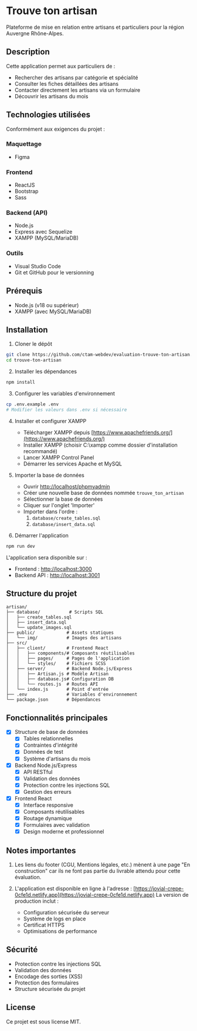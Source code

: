 # Trouve ton artisan

Plateforme de mise en relation entre artisans et particuliers pour la région Auvergne Rhône-Alpes.

## Description

Cette application permet aux particuliers de :
- Rechercher des artisans par catégorie et spécialité
- Consulter les fiches détaillées des artisans
- Contacter directement les artisans via un formulaire
- Découvrir les artisans du mois

## Technologies utilisées

Conformément aux exigences du projet :

### Maquettage
- Figma

### Frontend
- ReactJS
- Bootstrap
- Sass

### Backend (API)
- Node.js
- Express avec Sequelize
- XAMPP (MySQL/MariaDB)

### Outils
- Visual Studio Code
- Git et GitHub pour le versionning

## Prérequis

- Node.js (v18 ou supérieur)
- XAMPP (avec MySQL/MariaDB)

## Installation

1. Cloner le dépôt
```bash
git clone https://github.com/ctam-webdev/evaluation-trouve-ton-artisan.git
cd trouve-ton-artisan
```

2. Installer les dépendances
```bash
npm install
```

3. Configurer les variables d'environnement
```bash
cp .env.example .env
# Modifier les valeurs dans .env si nécessaire
```

4. Installer et configurer XAMPP
   - Télécharger XAMPP depuis [https://www.apachefriends.org/](https://www.apachefriends.org/)
   - Installer XAMPP (choisir C:\xampp comme dossier d'installation recommandé)
   - Lancer XAMPP Control Panel
   - Démarrer les services Apache et MySQL

5. Importer la base de données
   - Ouvrir [http://localhost/phpmyadmin](http://localhost/phpmyadmin)
   - Créer une nouvelle base de données nommée `trouve_ton_artisan`
   - Sélectionner la base de données
   - Cliquer sur l'onglet 'Importer'
   - Importer dans l'ordre :
     1. `database/create_tables.sql`
     2. `database/insert_data.sql`

6. Démarrer l'application
```bash
npm run dev
```

L'application sera disponible sur :
- Frontend : [http://localhost:3000](http://localhost:3000)
- Backend API : [http://localhost:3001](http://localhost:3001)

## Structure du projet

```
artisan/
├── database/           # Scripts SQL
│   ├── create_tables.sql
│   ├── insert_data.sql
│   └── update_images.sql
├── public/            # Assets statiques
│   └── img/           # Images des artisans
├── src/
│   ├── client/        # Frontend React
│   │   ├── components/# Composants réutilisables
│   │   ├── pages/     # Pages de l'application
│   │   └── styles/    # Fichiers SCSS
│   ├── server/        # Backend Node.js/Express
│   │   ├── Artisan.js # Modèle Artisan
│   │   ├── database.js# Configuration DB
│   │   └── routes.js  # Routes API
│   └── index.js       # Point d'entrée
├── .env               # Variables d'environnement
└── package.json       # Dépendances
```

## Fonctionnalités principales

- [x] Structure de base de données
  - [x] Tables relationnelles
  - [x] Contraintes d'intégrité
  - [x] Données de test
  - [x] Système d'artisans du mois
- [x] Backend Node.js/Express
  - [x] API RESTful
  - [x] Validation des données
  - [x] Protection contre les injections SQL
  - [x] Gestion des erreurs
- [x] Frontend React
  - [x] Interface responsive
  - [x] Composants réutilisables
  - [x] Routage dynamique
  - [x] Formulaires avec validation
  - [x] Design moderne et professionnel

## Notes importantes

1. Les liens du footer (CGU, Mentions légales, etc.) mènent à une page "En construction" car ils ne font pas partie du livrable attendu pour cette évaluation.

2. L'application est disponible en ligne à l'adresse : [https://jovial-crepe-0cfe1d.netlify.app](https://jovial-crepe-0cfe1d.netlify.app)
   La version de production inclut :
   - Configuration sécurisée du serveur
   - Système de logs en place
   - Certificat HTTPS
   - Optimisations de performance

## Sécurité

- Protection contre les injections SQL
- Validation des données
- Encodage des sorties (XSS)
- Protection des formulaires
- Structure sécurisée du projet

## License

Ce projet est sous license MIT.